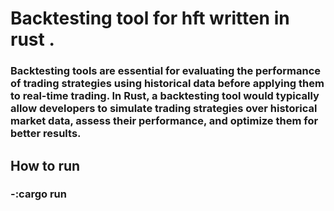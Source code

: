 # Backtesting tool for hft written in rust .

### Backtesting tools are essential for evaluating the performance of trading strategies using historical data before applying them to real-time trading. In Rust, a backtesting tool would typically allow developers to simulate trading strategies over historical market data, assess their performance, and optimize them for better results.

## How to run
### -:cargo run 
